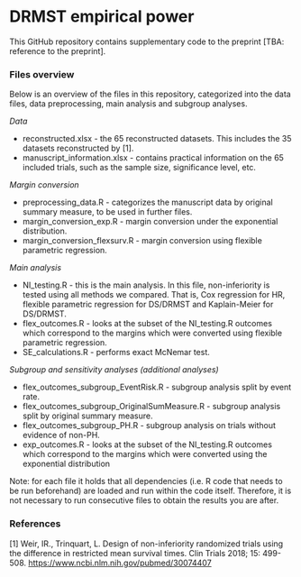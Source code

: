 # DRMST empirical power
This GitHub repository contains supplementary code to the preprint [TBA: reference to the preprint]. 

### Files overview
Below is an overview of the files in this repository, categorized into the data files, data preprocessing, main analysis and subgroup analyses.

*Data* 
* reconstructed.xlsx - the 65 reconstructed datasets. This includes the 35 datasets reconstructed by [1].
* manuscript_information.xlsx - contains practical information on the 65 included trials, such as the sample size, significance level, etc.

*Margin conversion*
* preprocessing_data.R - categorizes the manuscript data by original summary measure, to be used in further files.
* margin_conversion_exp.R - margin conversion under the exponential distribution.
* margin_conversion_flexsurv.R - margin conversion using flexible parametric regression.

*Main analysis*
* NI_testing.R - this is the main analysis. In this file, non-inferiority is tested using all methods we compared. That is, Cox regression for HR, flexible parametric regression for DS/DRMST and Kaplain-Meier for DS/DRMST.
* flex_outcomes.R - looks at the subset of the NI_testing.R outcomes which correspond to the margins which were converted using flexible parametric regression.
* SE_calculations.R - performs exact McNemar test.

*Subgroup and sensitivity analyses (additional analyses)*
  * flex_outcomes_subgroup_EventRisk.R - subgroup analysis split by event rate.
  * flex_outcomes_subgroup_OriginalSumMeasure.R - subgroup analysis split by original summary measure.
  * flex_outcomes_subgroup_PH.R - subgroup analysis on trials without evidence of non-PH.
  * exp_outcomes.R - looks at the subset of the NI_testing.R outcomes which correspond to the margins which were converted using the exponential distribution

Note: for each file it holds that all dependencies (i.e. R code that needs to be run beforehand) are loaded and run within the code itself. Therefore, it is not necessary to run consecutive files to obtain the results you are after. 

### References
[1] Weir, IR., Trinquart, L. Design of non-inferiority randomized trials using the difference in restricted mean survival times. Clin Trials 2018; 15: 499-508. https://www.ncbi.nlm.nih.gov/pubmed/30074407
